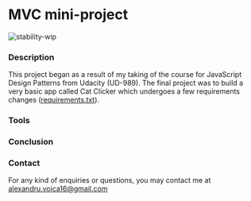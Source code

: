 # MVC mini-project
![stability-wip](https://img.shields.io/badge/stability-work_in_progress-lightgrey.svg?longCache=true&style=flat-square)

### Description
This project began as a result of my taking of the course for JavaScript Design Patterns from Udacity (UD-989). The final project was to build a very basic app called Cat Clicker which undergoes a few requirements changes ([requirements.txt](https://github.com/AlexandruVoica/cat-clicker-premium/blob/master/requirements.txt)).


### Tools

### Conclusion

### Contact
For any kind of enquiries or questions, you may contact me at alexandru.voica16@gmail.com